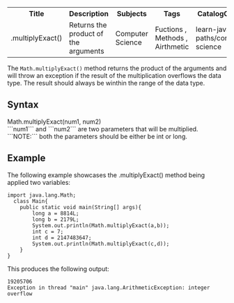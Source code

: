 <table>
  <th> 
    Title
  </th>
  <th>
    Description
  </th>
  <th>
    Subjects
  </th>
  <th>
    Tags
  </th>
  <th>
    CatalogContent
  </th>
  <tr> 
    <td> .multiplyExact() </td>
    <td> Returns the product of the arguments </td>
    <td> Computer Science </td>
    <td> Fuctions , Methods , Airthmetic </td>
    <td> learn-java , paths/computer-science </td>
  </tr>
  </table>
  
  
  
  The ```Math.multiplyExact()``` method returns the product of the arguments and 
  will throw an exception if the result of the multiplication overflows the data type.
  The result should always be winthin the range of the data type.
  
  
  <h2> Syntax </h2>
  Math.multiplyExact(num1, num2)
  <br>
  ```num1``` and ```num2``` are two parameters that will be multiplied.
  <br>
  ```NOTE:``` both the parameters should be either be int or long.
  
  <h2> Example </h2>
  The following example showcases the .multiplyExact() method being applied two variables:
  
```
import java.lang.Math;
  class Main{
    public static void main(String[] args){
        long a = 8814L;
        long b = 2179L;
        System.out.println(Math.multiplyExact(a,b));
        int c = 7;
        int d = 2147483647;
        System.out.println(Math.multiplyExact(c,d));
    }
}
```
This produces the following output:
```
19205706
Exception in thread "main" java.lang.ArithmeticException: integer overflow
```


  
